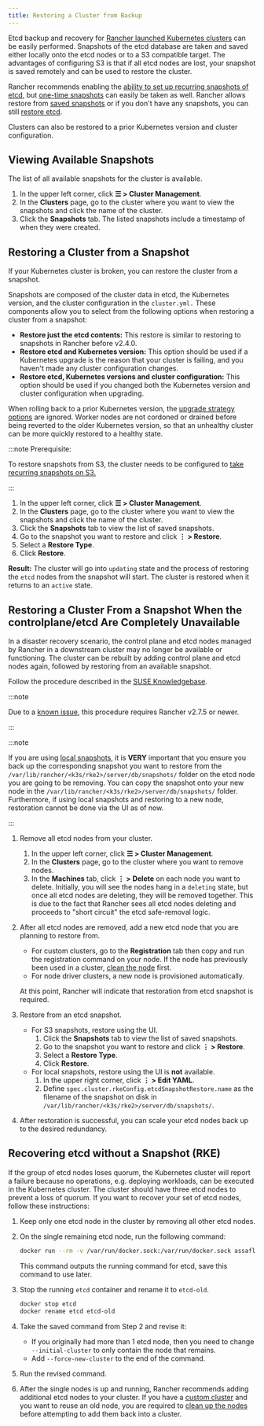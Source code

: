 ```yaml
---
title: Restoring a Cluster from Backup
---
```


<head>
  <link rel="canonical" href="https://ranchermanager.docs.rancher.com/how-to-guides/new-user-guides/backup-restore-and-disaster-recovery/restore-rancher-launched-kubernetes-clusters-from-backup"/>
</head>

Etcd backup and recovery for [Rancher launched Kubernetes clusters](../../../pages-for-subheaders/launch-kubernetes-with-rancher.md) can be easily performed. Snapshots of the etcd database are taken and saved either locally onto the etcd nodes or to a S3 compatible target. The advantages of configuring S3 is that if all etcd nodes are lost, your snapshot is saved remotely and can be used to restore the cluster.

Rancher recommends enabling the [ability to set up recurring snapshots of etcd](back-up-rancher-launched-kubernetes-clusters.md#configuring-recurring-snapshots), but [one-time snapshots](back-up-rancher-launched-kubernetes-clusters.md#one-time-snapshots) can easily be taken as well. Rancher allows restore from [saved snapshots](#restoring-a-cluster-from-a-snapshot) or if you don't have any snapshots, you can still [restore etcd](#recovering-etcd-without-a-snapshot).

Clusters can also be restored to a prior Kubernetes version and cluster configuration.

## Viewing Available Snapshots

The list of all available snapshots for the cluster is available.

1. In the upper left corner, click **☰ > Cluster Management**.
1. In the **Clusters** page, go to the cluster where you want to view the snapshots and click the name of the cluster.
1. Click the **Snapshots** tab. The listed snapshots include a timestamp of when they were created.

## Restoring a Cluster from a Snapshot

If your Kubernetes cluster is broken, you can restore the cluster from a snapshot.

Snapshots are composed of the cluster data in etcd, the Kubernetes version, and the cluster configuration in the `cluster.yml.` These components allow you to select from the following options when restoring a cluster from a snapshot:

- **Restore just the etcd contents:** This restore is similar to restoring to snapshots in Rancher before v2.4.0.
- **Restore etcd and Kubernetes version:** This option should be used if a Kubernetes upgrade is the reason that your cluster is failing, and you haven't made any cluster configuration changes.
- **Restore etcd, Kubernetes versions and cluster configuration:** This option should be used if you changed both the Kubernetes version and cluster configuration when upgrading.

When rolling back to a prior Kubernetes version, the [upgrade strategy options](../../../getting-started/installation-and-upgrade/upgrade-and-roll-back-kubernetes.md#configuring-the-upgrade-strategy) are ignored. Worker nodes are not cordoned or drained before being reverted to the older Kubernetes version, so that an unhealthy cluster can be more quickly restored to a healthy state.

:::note Prerequisite:

To restore snapshots from S3, the cluster needs to be configured to [take recurring snapshots on S3.](back-up-rancher-launched-kubernetes-clusters.md#configuring-recurring-snapshots)

:::

1. In the upper left corner, click **☰ > Cluster Management**.
1. In the **Clusters** page, go to the cluster where you want to view the snapshots and click the name of the cluster.
1. Click the **Snapshots** tab to view the list of saved snapshots.
1. Go to the snapshot you want to restore and click **⋮ > Restore**.
1. Select a **Restore Type**.
1. Click **Restore**.

**Result:** The cluster will go into `updating` state and the process of restoring the `etcd` nodes from the snapshot will start. The cluster is restored when it returns to an `active` state.

## Restoring a Cluster From a Snapshot When the controlplane/etcd Are Completely Unavailable

In a disaster recovery scenario, the control plane and etcd nodes managed by Rancher in a downstream cluster may no longer be available or functioning. The cluster can be rebuilt by adding control plane and etcd nodes again, followed by restoring from an available snapshot.

<Tabs groupId="k8s-distro">
<TabItem value="RKE">

Follow the procedure described in the [SUSE Knowledgebase](https://www.suse.com/support/kb/doc/?id=000020695).

</TabItem>
<TabItem value="RKE2/K3s">

:::note

Due to a [known issue](https://github.com/rancher/rancher/issues/41080), this procedure requires Rancher v2.7.5 or newer.

:::

:::note

If you are using [local snapshots](./back-up-rancher-launched-kubernetes-clusters.md#local-backup-target), it is **VERY** important that you ensure you back up the corresponding snapshot you want to restore from the `/var/lib/rancher/<k3s/rke2>/server/db/snapshots/` folder on the etcd node you are going to be removing. You can copy the snapshot onto your new node in the `/var/lib/rancher/<k3s/rke2>/server/db/snapshots/` folder. Furthermore, if using local snapshots and restoring to a new node, restoration cannot be done via the UI as of now.

:::

1. Remove all etcd nodes from your cluster.

    1. In the upper left corner, click **☰ > Cluster Management**.
    1. In the **Clusters** page, go to the cluster where you want to remove nodes.
    1. In the **Machines** tab, click **⋮ > Delete** on each node you want to delete. Initially, you will see the nodes hang in a `deleting` state, but once all etcd nodes are deleting, they will be removed together. This is due to the fact that Rancher sees all etcd nodes deleting and proceeds to "short circuit" the etcd safe-removal logic.

1. After all etcd nodes are removed, add a new etcd node that you are planning to restore from.

    - For custom clusters, go to the **Registration** tab then copy and run the registration command on your node. If the node has previously been used in a cluster, [clean the node](../manage-clusters/clean-cluster-nodes.md#cleaning-up-nodes) first.
    - For node driver clusters, a new node is provisioned automatically.

    At this point, Rancher will indicate that restoration from etcd snapshot is required.

1. Restore from an etcd snapshot.

    - For S3 snapshots, restore using the UI.
      1. Click the **Snapshots** tab to view the list of saved snapshots.
      1. Go to the snapshot you want to restore and click **⋮ > Restore**.
      1. Select a **Restore Type**.
      1. Click **Restore**.
    - For local snapshots, restore using the UI is **not** available.
      1. In the upper right corner, click **⋮ > Edit YAML**.
      1. Define `spec.cluster.rkeConfig.etcdSnapshotRestore.name` as the filename of the snapshot on disk in `/var/lib/rancher/<k3s/rke2>/server/db/snapshots/`.

1. After restoration is successful, you can scale your etcd nodes back up to the desired redundancy.

</TabItem>
</Tabs>

## Recovering etcd without a Snapshot (RKE)

If the group of etcd nodes loses quorum, the Kubernetes cluster will report a failure because no operations, e.g. deploying workloads, can be executed in the Kubernetes cluster. The cluster should have three etcd nodes to prevent a loss of quorum. If you want to recover your set of etcd nodes, follow these instructions:

1. Keep only one etcd node in the cluster by removing all other etcd nodes.

2. On the single remaining etcd node, run the following command:

    ```bash
    docker run --rm -v /var/run/docker.sock:/var/run/docker.sock assaflavie/runlike etcd
    ```

    This command outputs the running command for etcd, save this command to use later.

3. Stop the running `etcd` container and rename it to `etcd-old`.

    ```bash
    docker stop etcd
    docker rename etcd etcd-old
    ```

4. Take the saved command from Step 2 and revise it:

    - If you originally had more than 1 etcd node, then you need to change `--initial-cluster` to only contain the node that remains.
    - Add `--force-new-cluster` to the end of the command.

5. Run the revised command.

6. After the single nodes is up and running, Rancher recommends adding additional etcd nodes to your cluster. If you have a [custom cluster](../../../pages-for-subheaders/use-existing-nodes.md) and you want to reuse an old node, you are required to [clean up the nodes](../manage-clusters/clean-cluster-nodes.md) before attempting to add them back into a cluster.
